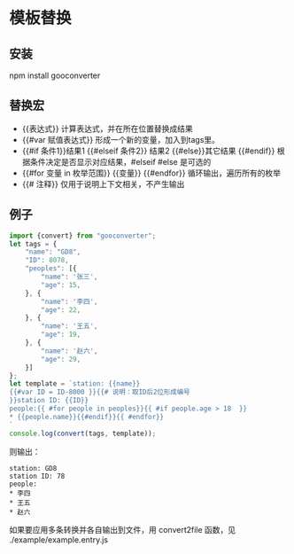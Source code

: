 # 模板替换

## 安装
npm install gooconverter

## 替换宏

* {{表达式}}
    计算表达式，并在所在位置替换成结果
* {{#var 赋值表达式}}
    形成一个新的变量，加入到tags里。
* {{#if 条件1}}结果1 {{#elseif 条件2}} 结果2 {{#else}}其它结果 {{#endif}}
    根据条件决定是否显示对应结果，#elseif #else 是可选的
* {{#for 变量 in 枚举范围}} {{变量}} {{#endfor}}
    循环输出，遍历所有的枚举
* {{# 注释}}
    仅用于说明上下文相关，不产生输出

## 例子
```javascript
import {convert} from "gooconverter";
let tags = {
    "name": "GD8",
    "ID": 8078,
    "peoples": [{
        "name": '张三',
        "age": 15,
    }, {
        "name": '李四',
        "age": 22,
    }, {
        "name": '王五',
        "age": 19,
    }, {
        "name": '赵六',
        "age": 29,
    }]
};
let template = `station: {{name}}
{{#var ID = ID-8000 }}{{# 说明：取ID后2位形成编号
}}station ID: {{ID}}
people:{{ #for people in peoples}}{{ #if people.age > 18  }}
* {{people.name}}{{#endif}}{{ #endfor}}
`
console.log(convert(tags, template));
```
则输出：
```plaintext
station: GD8
station ID: 78
people:
* 李四
* 王五
* 赵六

```

如果要应用多条转换并各自输出到文件，用 convert2file 函数，见 ./example/example.entry.js
